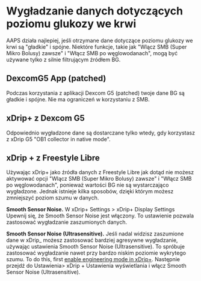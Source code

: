 # Wygładzanie danych dotyczących poziomu glukozy we krwi

AAPS działa najlepiej, jeśli otrzymane dane dotyczące poziomu glukozy we krwi są "gładkie" i spójne. Niektóre funkcje, takie jak "Wlącz SMB (Super Mikro Bolusy) zawsze" i "Włącz SMB po węglowodanach", mogą być używane tylko z silnie filtrującym źródłem BG.

## DexcomG5 App (patched)

Podczas korzystania z aplikacji Dexcom G5 (patched) twoje dane BG są gładkie i spójne. Nie ma ograniczeń w korzystaniu z SMB.

## xDrip+ z Dexcom G5

Odpowiednio wygładzone dane są dostarczane tylko wtedy, gdy korzystasz z xDrip G5 "OB1 collector in native mode".

## xDrip + z Freestyle Libre

Używając xDrip+ jako źródła danych z Freestyle Libre jak dotąd nie możesz aktywować opcji "Wlącz SMB (Super Mikro Bolusy) zawsze" i "Włącz SMB po węglowodanach", ponieważ wartości BG nie są wystarczająco wygładzone. Jednak istnieje kilka sposobów, dzięki którym możesz zmniejszyć poziom szumu w danych.

**Smooth Sensor Noise.** W xDrip+ Settings > xDrip+ Display Settings Upewnij się, że Smooth Sensor Noise jest włączony. To ustawienie pozwala zastosować wygładzanie zaszumionych danych.

**Smooth Sensor Noise (Ultrasensitive).** Jeśli nadal widzisz zaszumione dane w xDrip_ możesz zastosować bardziej agresywne wygładzanie, używając ustawienia Smooth Sensor Noise (Ultrasensitive). To spróbuje zastosować wygładzanie nawet przy bardzo niskim poziomie wykrytego szumu. To do this, first [enable engineering mode in xDrip+](https://github.com/MilosKozak/AndroidAPS/wiki/Enabling-Engineering-Mode-in-xDrip). Następnie przejdź do Ustawienia> xDrip + Ustawienia wyświetlania i włącz Smooth Sensor Noise (Ultrasensitive).